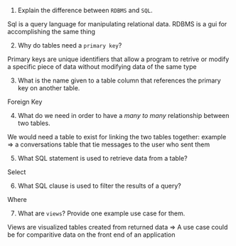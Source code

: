 1. Explain the difference between `RDBMS` and `SQL`.

Sql is a query language for manipulating relational data. RDBMS is a gui for accomplishing the same thing

2. Why do tables need a `primary key`?

Primary keys are unique identifiers that allow a program to retrive or modify a specific piece of data without modifying data of the same type

3. What is the name given to a table column that references the primary key
   on another table.

Foreign Key

4. What do we need in order to have a _many to many_ relationship between two
   tables.

We would need a table to exist for linking the two tables together: example => a conversations table that tie messages to the user who sent them

5. What SQL statement is used to retrieve data from a table?

Select

6. What SQL clause is used to filter the results of a query?

Where 

7. What are `views`? Provide one example use case for them.

Views are visualized tables created from returned data => A use case could be for comparitive data on the front end of an application